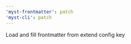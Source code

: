 ```yaml
---
'myst-frontmatter': patch
'myst-cli': patch
---
```


Load and fill frontmatter from extend config key

